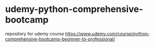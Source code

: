 # udemy-python-comprehensive-bootcamp
repository for udemy course https://www.udemy.com/course/python-comprehensive-bootcamp-beginner-to-professional/
